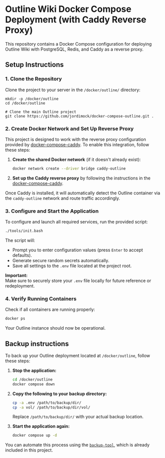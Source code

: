 # Outline Wiki Docker Compose Deployment (with Caddy Reverse Proxy)

This repository contains a Docker Compose configuration for deploying Outline Wiki with PostgreSQL, Redis, and Caddy as a reverse proxy.

## Setup Instructions

### 1. Clone the Repository

Clone the project to your server in the `/docker/outline/` directory:

```
mkdir -p /docker/outline
cd /docker/outline

# Clone the main Outline project
git clone https://github.com/jordimock/docker-compose-outline.git .
```


### 2. Create Docker Network and Set Up Reverse Proxy

This project is designed to work with the reverse proxy configuration provided by [docker-compose-caddy](https://github.com/jordimock/docker-compose-caddy). To enable this integration, follow these steps:

1. **Create the shared Docker network** (if it doesn't already exist):

   ```bash
   docker network create --driver bridge caddy-outline
   ```

2. **Set up the Caddy reverse proxy** by following the instructions in the [docker-compose-caddy](https://github.com/jordimock/docker-compose-caddy).  

Once Caddy is installed, it will automatically detect the Outline container via the `caddy-outline` network and route traffic accordingly.


### 3. Configure and Start the Application

To configure and launch all required services, run the provided script:

```bash
./tools/init.bash
```

The script will:

- Prompt you to enter configuration values (press `Enter` to accept defaults).
- Generate secure random secrets automatically.
- Save all settings to the `.env` file located at the project root.

**Important:**  
Make sure to securely store your `.env` file locally for future reference or redeployment.


### 4. Verify Running Containers

Check if all containers are running properly:

```bash
docker ps
```

Your Outline instance should now be operational.


## Backup instructions

To back up your Outline deployment located at `/docker/outline`, follow these steps:

1. **Stop the application:**

   ```bash
   cd /docker/outline
   docker compose down
   ```

2. **Copy the following to your backup directory:**

   ```bash
   cp -a .env /path/to/backup/dir/
   cp -a vol/ /path/to/backup/dir/vol/
   ```

   Replace `/path/to/backup/dir/` with your actual backup location.

3. **Start the application again:**

   ```bash
   docker compose up -d
   ```

You can automate this process using the [`backup-tool`](https://github.com/jordimock/backup-tool), which is already included in this project.
